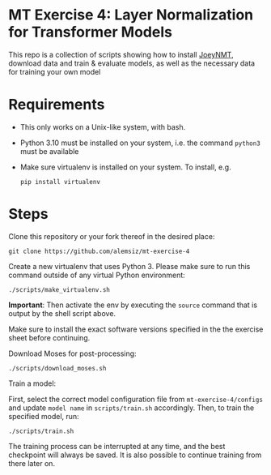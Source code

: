 # MT Exercise 4: Layer Normalization for Transformer Models

This repo is a collection of scripts showing how to install [JoeyNMT](https://github.com/joeynmt/joeynmt), download
data and train & evaluate models, as well as the necessary data for training your own model

# Requirements

- This only works on a Unix-like system, with bash.
- Python 3.10 must be installed on your system, i.e. the command `python3` must be available
- Make sure virtualenv is installed on your system. To install, e.g.

    `pip install virtualenv`

# Steps

Clone this repository or your fork thereof in the desired place:

    git clone https://github.com/alemsiz/mt-exercise-4

Create a new virtualenv that uses Python 3. Please make sure to run this command outside of any virtual Python environment:

    ./scripts/make_virtualenv.sh

**Important**: Then activate the env by executing the `source` command that is output by the shell script above.

Make sure to install the exact software versions specified in the the exercise sheet before continuing.

Download Moses for post-processing:

    ./scripts/download_moses.sh


Train a model:

First, select the correct model configuration file from `mt-exercise-4/configs` and update `model name` in `scripts/train.sh` accordingly. Then, to train the specified model, run:

    ./scripts/train.sh

The training process can be interrupted at any time, and the best checkpoint will always be saved. It is also possible to continue training from there later on.
